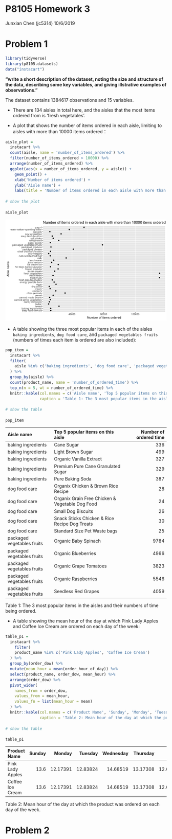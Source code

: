 P8105 Homework 3
================
Junxian Chen (jc5314)
10/6/2019

# Problem 1

``` r
library(tidyverse)
library(p8105.datasets)
data("instacart")
```

**“write a short description of the dataset, noting the size and
structure of the data, describing some key variables, and giving
illstrative examples of observations.”**

The dataset contains 1384617 observations and 15 variables.

  - There are 134 aisles in total here, and the aisles that the most
    items ordered from is ‘fresh vegetables’.

  - A plot that shows the number of items ordered in each aisle,
    limiting to aisles with more than 10000 items ordered：

<!-- end list -->

``` r
aisle_plot = 
  instacart %>% 
  count(aisle, name = 'number_of_items_ordered') %>%
  filter(number_of_items_ordered > 10000) %>%
  arrange(number_of_items_ordered) %>%
  ggplot(aes(x = number_of_items_ordered, y = aisle)) + 
    geom_point() +
    xlab('Number of items ordered') +
    ylab('Aisle name') +
    labs(title = 'Number of items ordered in each aisle with more than 10000 items ordered')
  
# show the plot

aisle_plot
```

![](p8105_hw3_jc5314_files/figure-gfm/unnamed-chunk-2-1.png)<!-- -->

  - A table showing the three most popular items in each of the aisles
    `baking ingredients`, `dog food care`, and `packaged vegetables
    fruits` (numbers of times each item is ordered are also included):

<!-- end list -->

``` r
pop_item = 
  instacart %>% 
  filter(
    aisle %in% c('baking ingredients', 'dog food care', 'packaged vegetables fruits')
  ) %>% 
  group_by(aisle) %>% 
  count(product_name, name = 'number_of_ordered_time') %>% 
  top_n(n = 5, wt = number_of_ordered_time) %>% 
  knitr::kable(col.names = c('Aisle name', 'Top 5 popular items on this aisle', 'Number of ordered time'),
               caption = 'Table 1: The 3 most popular items in the aisles and their numbers of time being ordered.')

# show the table

pop_item
```

| Aisle name                 | Top 5 popular items on this aisle               | Number of ordered time |
| :------------------------- | :---------------------------------------------- | ---------------------: |
| baking ingredients         | Cane Sugar                                      |                    336 |
| baking ingredients         | Light Brown Sugar                               |                    499 |
| baking ingredients         | Organic Vanilla Extract                         |                    327 |
| baking ingredients         | Premium Pure Cane Granulated Sugar              |                    329 |
| baking ingredients         | Pure Baking Soda                                |                    387 |
| dog food care              | Organix Chicken & Brown Rice Recipe             |                     28 |
| dog food care              | Organix Grain Free Chicken & Vegetable Dog Food |                     24 |
| dog food care              | Small Dog Biscuits                              |                     26 |
| dog food care              | Snack Sticks Chicken & Rice Recipe Dog Treats   |                     30 |
| dog food care              | Standard Size Pet Waste bags                    |                     25 |
| packaged vegetables fruits | Organic Baby Spinach                            |                   9784 |
| packaged vegetables fruits | Organic Blueberries                             |                   4966 |
| packaged vegetables fruits | Organic Grape Tomatoes                          |                   3823 |
| packaged vegetables fruits | Organic Raspberries                             |                   5546 |
| packaged vegetables fruits | Seedless Red Grapes                             |                   4059 |

Table 1: The 3 most popular items in the aisles and their numbers of
time being ordered.

  - A table showing the mean hour of the day at which Pink Lady Apples
    and Coffee Ice Cream are ordered on each day of the week:

<!-- end list -->

``` r
table_p1 = 
  instacart %>% 
    filter(
    product_name %in% c('Pink Lady Apples', 'Coffee Ice Cream')
  ) %>% 
  group_by(order_dow) %>% 
  mutate(mean_hour = mean(order_hour_of_day)) %>% 
  select(product_name, order_dow, mean_hour) %>% 
  arrange(order_dow) %>% 
  pivot_wider(
    names_from = order_dow,
    values_from = mean_hour,
    values_fn = list(mean_hour = mean)
  ) %>% 
  knitr::kable(col.names = c('Product Name', 'Sunday', 'Monday', 'Tuesday', 'Wednesday', 'Thursday', 'Friday', 'Saturday'),
               caption = 'Table 2: Mean hour of the day at which the product was ordered on each day of the week.') 

# show the table

table_p1
```

| Product Name     | Sunday |   Monday |  Tuesday | Wednesday | Thursday |   Friday | Saturday |
| :--------------- | -----: | -------: | -------: | --------: | -------: | -------: | -------: |
| Pink Lady Apples |   13.6 | 12.17391 | 12.83824 |  14.68519 | 13.17308 | 12.64286 |    13.25 |
| Coffee Ice Cream |   13.6 | 12.17391 | 12.83824 |  14.68519 | 13.17308 | 12.64286 |    13.25 |

Table 2: Mean hour of the day at which the product was ordered on each
day of the week.

# Problem 2

